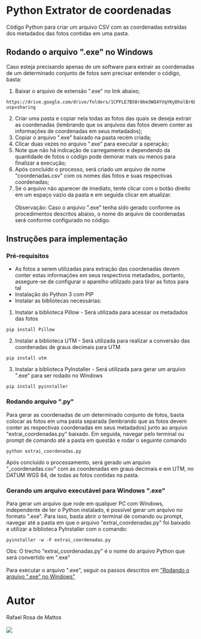 # Python Extrator de coordenadas 
Código Python para criar um arquivo CSV com as coordenadas extraídas dos metadados das fotos contidas em uma pasta.

## Rodando o arquivo ".exe" no Windows
Caso esteja precisando apenas de um software para extrair as coordenadas de um determinado conjunto de fotos sem precisar entender o código, basta:
1. Baixar o arquivo de extensão ".exe" no link abaixo;
```
https://drive.google.com/drive/folders/1CPFLE7B58r8km3WQ4YVqYKyDholBr6De?usp=sharing
```
2. Criar uma pasta e copiar nela todas as fotos das quais se deseja extrair as coordenadas (lembrando que os arquivos das fotos devem conter as informações de coordenadas em seus metadados);
3. Copiar o arquivo ".exe" baixado na pasta recém criada;
4. Clicar duas vezes no arquivo ".exe" para executar a operação;
5. Note que não há indicação de carregamento e dependendo da quantidade de fotos o código pode demorar mais ou menos para finalizar a execução;
6. Após concluído o processo, será criado um arquivo de nome "coordenadas.csv" com os nomes das fotos e suas respectivas coordenadas;
7. Se o arquivo não aparecer de imediato, tente clicar com o botão direito em um espaço vazio da pasta e em seguida clicar em atualizar.<br/><br/>
Observação: Caso o arquivo ".exe" tenha sido gerado conforme os procedimentos descritos abaixo, o nome do arquivo de coordenadas será conforme configurado no código.

## Instruções para implementação

### Pré-requisitos
* As fotos a serem utilizadas para extração das coordenadas devem conter estas informações em seus respectivos metadados, portanto, assegure-se de configurar o aparelho utilizado para tirar as fotos para tal
* Instalação do Python 3 com PIP
* Instalar as bibliotecas necessárias:
1. Instalar a biblioteca Pillow - Será utilizada para acessar os metadados das fotos
```
pip install Pillow
```
2. Instalar a biblioteca UTM - Será utilizada para realizar a conversão das coordenadas de graus decimais para UTM
```
pip install utm
```
3. Instalar a biblioteca PyInstaller - Será utilizada para gerar um arquivo ".exe" para ser rodado no Windows
```
pip install pyinstaller
```
### Rodando arquivo ".py"
Para gerar as coordenadas de um determinado conjunto de fotos, basta colocar as fotos em uma pasta separada (lembrando que as fotos devem conter as respectivas coordenadas em seus metadados) junto ao arquivo "extrai_coordenadas.py" baixado. Em seguida, navegar pelo terminal ou prompt de comando até a pasta em questão e rodar o seguinte comando
```
python extrai_coordenadas.py
```
Após concluído o processamento, será gerado um arquivo "_coordenadas.csv" com as coordenadas em graus decimais e em UTM, no DATUM WGS 84, de todas as fotos contidas na pasta.

### Gerando um arquivo executável para Windows ".exe"
Para gerar um arquivo que rode em qualquer PC com Windows, independente de ter o Python instalado, é possível gerar um arquivo no formato ".exe". Para isso, basta abrir o terminal de comando ou prompt, navegar até a pasta em que o arquivo "extrai_coordenadas.py" foi baixado e utilizar a biblioteca PyInstaller com o comando:
```
pyinstaller -w -F extrai_coordenadas.py
```
Obs: O trecho "extrai_coordenadas.py" é o nome do arquivo Python que será convertido em ".exe"<br/><br/>
Para executar o arquivo ".exe", seguir os passos descritos em ["Rodando o arquivo ".exe" no Windows"](#rodando-o-arquivo-exe-no-windows)
# Autor
<span>Rafael Rosa de Mattos</span><br/><br/>
<a href="https://www.linkedin.com/in/rafael-rosa-de-mattos/" target="_blank"><img src="https://img.shields.io/badge/LinkedIn-0077B5?style=for-the-badge&logo=linkedin&logoColor=white"></a>
